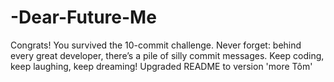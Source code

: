 # -Dear-Future-Me
Congrats! You survived the 10-commit challenge. Never forget: behind every great developer, there’s a pile of silly commit messages. Keep coding, keep laughing, keep dreaming!
Upgraded README to version 'more Tôm'
